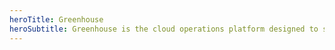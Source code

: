 ```yaml
---
heroTitle: Greenhouse
heroSubtitle: Greenhouse is the cloud operations platform designed to streamline and simplify the management of a large-scale, distributed Kubernetes infrastructure.
---
```

